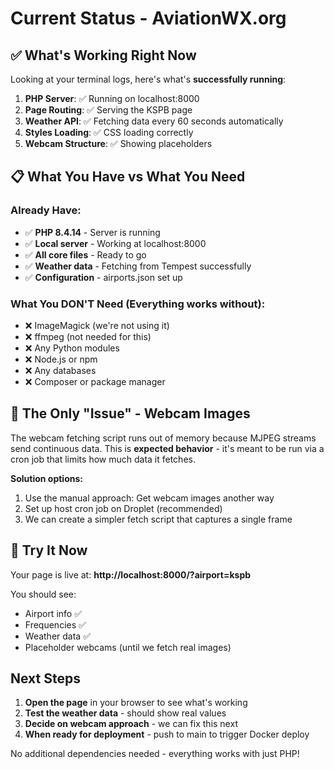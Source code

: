 # Current Status - AviationWX.org

## ✅ What's Working Right Now

Looking at your terminal logs, here's what's **successfully running**:

1. **PHP Server**: ✅ Running on localhost:8000
2. **Page Routing**: ✅ Serving the KSPB page 
3. **Weather API**: ✅ Fetching data every 60 seconds automatically
4. **Styles Loading**: ✅ CSS loading correctly
5. **Webcam Structure**: ✅ Showing placeholders

## 📋 What You Have vs What You Need

### Already Have:
- ✅ **PHP 8.4.14** - Server is running
- ✅ **Local server** - Working at localhost:8000
- ✅ **All core files** - Ready to go
- ✅ **Weather data** - Fetching from Tempest successfully
- ✅ **Configuration** - airports.json set up

### What You DON'T Need (Everything works without):
- ❌ ImageMagick (we're not using it)
- ❌ ffmpeg (not needed for this)
- ❌ Any Python modules
- ❌ Node.js or npm
- ❌ Any databases
- ❌ Composer or package manager

## 🎯 The Only "Issue" - Webcam Images

The webcam fetching script runs out of memory because MJPEG streams send continuous data. This is **expected behavior** - it's meant to be run via a cron job that limits how much data it fetches.

**Solution options:**
1. Use the manual approach: Get webcam images another way
2. Set up host cron job on Droplet (recommended)
3. We can create a simpler fetch script that captures a single frame

## 🚀 Try It Now

Your page is live at: **http://localhost:8000/?airport=kspb**

You should see:
- Airport info ✅
- Frequencies ✅  
- Weather data ✅
- Placeholder webcams (until we fetch real images)

## Next Steps

1. **Open the page** in your browser to see what's working
2. **Test the weather data** - should show real values
3. **Decide on webcam approach** - we can fix this next
4. **When ready for deployment** - push to main to trigger Docker deploy

No additional dependencies needed - everything works with just PHP!

